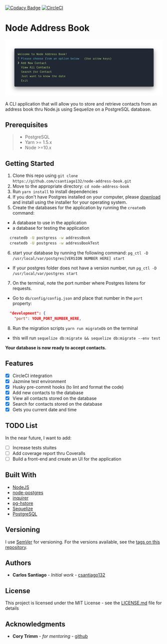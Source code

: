 [![Codacy Badge](https://api.codacy.com/project/badge/Grade/7afd2cdf1338428d9da297b38918d683)](https://app.codacy.com/app/csantiago132/node-address-book?utm_source=github.com&utm_medium=referral&utm_content=csantiago132/node-address-book&utm_campaign=Badge_Grade_Dashboard)
[![CircleCI](https://circleci.com/gh/csantiago132/node-address-book.svg?style=svg)](https://circleci.com/gh/csantiago132/node-address-book)

# Node Address Book

<p align="center"><img src="preview.png" alt="node-address-book preview"/></p>

A CLI application that will allow you to store and retrieve contacts from an
address book thru Node.js using Sequelize on a PostgreSQL database.

## Prerequisites

> - PostgreSQL
> - Yarn >= 1.5.x
> - Node >=10.x

## Getting Started

1. Clone this repo using
   `git clone https://github.com/csantiago132/node-address-book.git`
2. Move to the appropriate directory: `cd node-address-book`
3. Run `yarn install` to install dependencies
4. If you don't have Postgres installed on your computer, please
   [download](https://www.openscg.com/bigsql/postgresql/installers.jsp/) and
   install using the installer for your operating system.
5. Create the databases for the application by running the `createdb` command:

- A database to use in the application
- a database for testing the application

```bash
  createdb -U postgress -w addressBook
  createdb -U postgress -w addressBookTest
```

6. start your database by running the following command:
   `pg_ctl -D /usr/local/var/postgres[VERSION NUMBER HERE] start`

- If your postgres folder does not have a version number, run
  `pg_ctl -D /usr/local/var/postgres start`

7. On the terminal, note the port number where Postgres listens for requests.

- Go to `db/config/config.json` and place that number in the `port` property:

```json
  "development": {
    "port": YOUR_PORT_NUMBER_HERE,
```

8. Run the migration scripts `yarn run migrateDb` on the terminal

- this will run `sequelize db:migrate && sequelize db:migrate --env test`

**Your database is now ready to accept contacts.**

## Features

- [x] CircleCI integration
- [x] Jazmine test environment
- [x] Husky pre-commit hooks (to lint and format the code)
- [x] Add new contacts to the database
- [x] View all contacts stored on the database
- [x] Search for contacts stored on the database
- [x] Gets you current date and time

## TODO List

In the near future, I want to add:

- [ ] Increase tests stuites
- [ ] Add coverage report thru Coveralls
- [ ] Build a front-end and create an UI for the application

## Built With

- [NodeJS](https://github.com/nodejs/node)
- [node-postgres](https://github.com/brianc/node-postgres)
- [inquirer](https://github.com/SBoudrias/Inquirer.js/)
- [pg-hstore](https://github.com/scarney81/pg-hstore)
- [Sequelize](https://github.com/sequelize/sequelize#readme)
- [PostgreSQL](https://www.openscg.com/bigsql/postgresql/installers.jsp/)

## Versioning

I use [SemVer](http://semver.org/) for versioning. For the versions available,
see the
[tags on this repository](https://github.com/csantiago132/node-address-book/releases).

## Authors

- **Carlos Santiago** - _Initial work_ -
  [csantiago132](https://github.com/csantiago132)

## License

This project is licensed under the MIT License - see the
[LICENSE.md](LICENSE.md) file for details

## Acknowledgments

- **Cory Trimm** - _for mentoring_ - [github](https://github.com/ctrimm)
